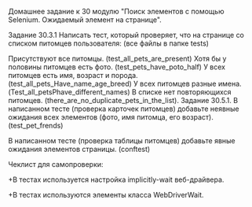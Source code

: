 Домашнее задание к 30 модулю "Поиск элементов с помощью Selenium. Ожидаемый элемент на странице".

Задание 30.3.1 Написать тест, который проверяет, что на странице со списком питомцев пользователя: (все файлы в папке tests)

Присутствуют все питомцы. (test_all_pets_are_present) Хотя бы у половины питомцев есть фото. (test_pets_have_poto_half) У всех питомцев есть имя, возраст и порода. (test_all_pets_Have_name_age_breed) У всех питомцев разные имена. (Test_all_petsPhave_different_names) В списке нет повторяющихся питомцев. (there_are_no_duplicate_pets_in_the_list). Задание 30.5.1. В написанном тесте (проверка карточек питомцев) добавьте неявные ожидания всех элементов (фото, имя питомца, его возраст). (test_pet_frends)

В написанном тесте (проверка таблицы питомцев) добавьте явные ожидания элементов страницы. (conftest)

Чеклист для самопроверки:

+В тестах используется настройка implicitly-wait веб-драйвера.

+В тестах используются элементы класса WebDriverWait.
